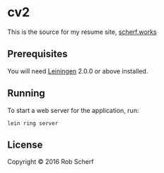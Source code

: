 # cv2

This is the source for my resume site, [scherf.works][]

[scherf.works]: http://scherf.works

## Prerequisites

You will need [Leiningen][] 2.0.0 or above installed.

[leiningen]: https://github.com/technomancy/leiningen

## Running

To start a web server for the application, run:

    lein ring server

## License

Copyright © 2016 Rob Scherf
